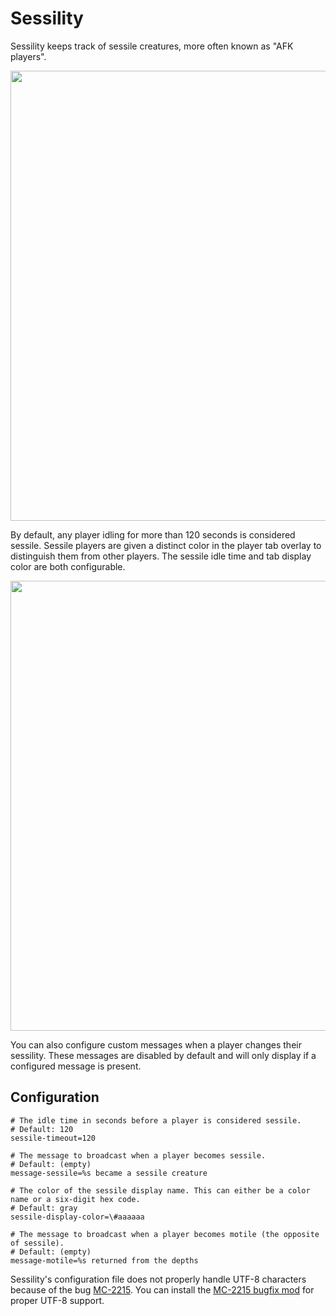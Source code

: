 # Sessility

Sessility keeps track of sessile creatures, more often known as "AFK players".

<img src="https://user-images.githubusercontent.com/69266322/174215671-d3220070-ce4d-4d8d-87c9-0765fc3dc0b2.png" width="720px">

By default, any player idling for more than 120 seconds is considered sessile. Sessile players are given a distinct color in the player tab overlay to distinguish them from other players. The sessile idle time and tab display color are both configurable.

<img src="https://user-images.githubusercontent.com/69266322/174503421-b4c1652b-4ad4-4663-a690-d24a4f44a0f0.png" width="720px">

You can also configure custom messages when a player changes their sessility. These messages are disabled by default and will only display if a configured message is present.

## Configuration

```properties
# The idle time in seconds before a player is considered sessile.
# Default: 120
sessile-timeout=120

# The message to broadcast when a player becomes sessile.
# Default: (empty)
message-sessile=%s became a sessile creature

# The color of the sessile display name. This can either be a color name or a six-digit hex code.
# Default: gray
sessile-display-color=\#aaaaaa

# The message to broadcast when a player becomes motile (the opposite of sessile).
# Default: (empty)
message-motile=%s returned from the depths
```

Sessility's configuration file does not properly handle UTF-8 characters because of the bug [MC-2215](https://bugs.mojang.com/browse/MC-2215). You can install the [MC-2215 bugfix mod](https://github.com/bytzo/mc-2215) for proper UTF-8 support.

